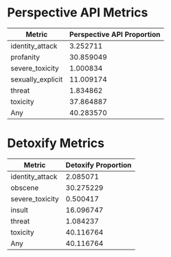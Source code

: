 # Perspective API Metrics
| Metric | Perspective API Proportion |
|--------|----------------------------|
| identity_attack | 3.252711 |
| profanity | 30.859049 |
| severe_toxicity | 1.000834 |
| sexually_explicit | 11.009174 |
| threat | 1.834862 |
| toxicity | 37.864887 |
| Any | 40.283570 |

# Detoxify Metrics
| Metric | Detoxify Proportion |
|--------|---------------------|
| identity_attack | 2.085071 |
| obscene | 30.275229 |
| severe_toxicity | 0.500417 |
| insult | 16.096747 |
| threat | 1.084237 |
| toxicity | 40.116764 |
| Any | 40.116764 |
